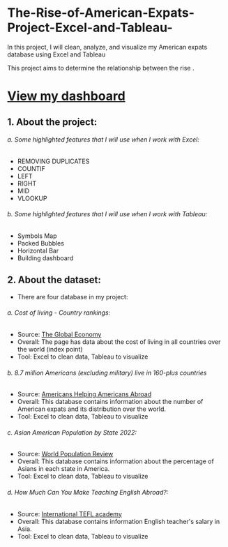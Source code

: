 # The-Rise-of-American-Expats-Project-Excel-and-Tableau-
In this project, I will clean, analyze, and visualize my American expats database using Excel and Tableau

This project aims to determine the relationship between the rise . 
# [View my dashboard](https://public.tableau.com/app/profile/alissa.dao/viz/expats_project/Dashboard1)

## 1. About the project: 
###### a. Some highlighted features that I will use when I work with Excel: 
- REMOVING DUPLICATES
- COUNTIF
- LEFT
- RIGHT
- MID 
- VLOOKUP

###### b. Some highlighted features that I will use when I work with Tableau: 
- Symbols Map
- Packed Bubbles
- Horizontal Bar
- Building dashboard

## 2. About the dataset: 
- There are four database in my project: 

###### a. Cost of living - Country rankings: 
- Source: [The Global Economy](https://www.theglobaleconomy.com/rankings/cost_of_living_wb/)
- Overall: The page has data about the cost of living in all countries over the world (index point) 
- Tool: Excel to clean data, Tableau to visualize

###### b. 8.7 million Americans (excluding military) live in 160-plus countries 
- Source: [Americans Helping Americans Abroad](https://aaro.org/about-aaro/8m-americans-abroad)
- Overall: This database contains information about the number of American expats and its distribution over the world.
- Tool: Excel to clean data, Tableau to visualize

###### c. Asian American Population by State 2022: 
- Source: [World Population Review](https://worldpopulationreview.com/state-rankings/asian-population)
- Overall: This database contains information about the percentage of Asians in each state in America. 
- Tool: Excel to clean data, Tableau to visualize


###### d. How Much Can You Make Teaching English Abroad?: 
- Source: [International TEFL academy](https://www.internationalteflacademy.com/blog/how-much-money-can-i-earn-teaching-english-abroad)
- Overall: This database contains information English teacher's salary in Asia.
- Tool: Excel to clean data, Tableau to visualize
